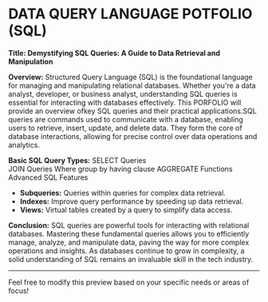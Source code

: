 # DATA QUERY LANGUAGE POTFOLIO (SQL)

**Title: Demystifying SQL Queries: A Guide to Data Retrieval and Manipulation**

**Overview:**
Structured Query Language (SQL) is the foundational language for managing and manipulating relational databases. 
Whether you're a data analyst, developer, or business analyst, understanding SQL queries is essential for interacting with databases effectively. 
This PORFOLIO will provide an overview ofkey SQL queries and their practical applications.SQL queries are commands used to communicate with a database, enabling users to retrieve, insert, update, and delete data.
They form the core of database interactions, allowing for precise control over data operations and analytics.

**Basic SQL Query Types:**
SELECT Queries    
JOIN Queries
   Where
   group by
   having clause
AGGREGATE Functions
  Advanced SQL Features

- **Subqueries:** Queries within queries for complex data retrieval.
- **Indexes:** Improve query performance by speeding up data retrieval.
- **Views:** Virtual tables created by a query to simplify data access.

**Conclusion:**
SQL queries are powerful tools for interacting with relational databases. Mastering these fundamental queries allows you to efficiently manage, analyze, and manipulate data, paving the way for more complex operations and insights. As databases continue to grow in complexity, a solid understanding of SQL remains an invaluable skill in the tech industry.

---

Feel free to modify this preview based on your specific needs or areas of focus!
